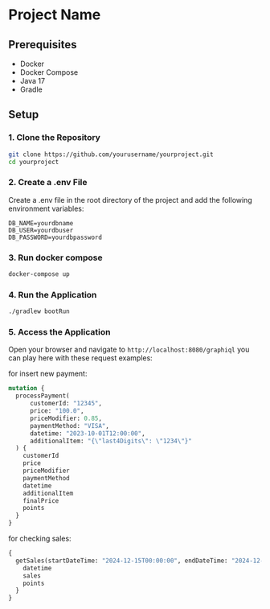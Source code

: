 # Project Name

## Prerequisites

- Docker
- Docker Compose
- Java 17
- Gradle

## Setup

### 1. Clone the Repository

```sh
git clone https://github.com/yourusername/yourproject.git
cd yourproject
```

### 2. Create a .env File
Create a .env file in the root directory of the project and add the following environment variables:
```
DB_NAME=yourdbname
DB_USER=yourdbuser
DB_PASSWORD=yourdbpassword
```

### 3. Run docker compose

```sh
docker-compose up
```

### 4. Run the Application

```sh
./gradlew bootRun
```

### 5. Access the Application

Open your browser and navigate to `http://localhost:8080/graphiql`
you can play here with these request examples:

for insert new payment:
```graphql
mutation {
  processPayment(
      customerId: "12345",
      price: "100.0",
      priceModifier: 0.85,
      paymentMethod: "VISA",
      datetime: "2023-10-01T12:00:00",
      additionalItem: "{\"last4Digits\": \"1234\"}"
  ) {
    customerId
    price
    priceModifier
    paymentMethod
    datetime
    additionalItem
    finalPrice
    points
  }
}
```

for checking sales:
```graphql
{
  getSales(startDateTime: "2024-12-15T00:00:00", endDateTime: "2024-12-16T23:59:59") {
    datetime
    sales
    points
  }
}
```